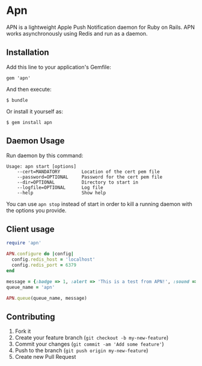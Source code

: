 # Apn

APN is a lightweight Apple Push Notification daemon for Ruby on Rails. APN works asynchronously using Redis and run as a daemon.

## Installation

Add this line to your application's Gemfile:

    gem 'apn'

And then execute:

    $ bundle

Or install it yourself as:

    $ gem install apn

## Daemon Usage

Run daemon by this command:

```
Usage: apn start [options]
    --cert=MANDATORY        Location of the cert pem file
    --password=OPTIONAL     Password for the cert pem file
    --dir=OPTIONAL          Directory to start in
    --logfile=OPTIONAL      Log file
    --help                  Show help
```

You can use ```apn stop``` instead of start in order to kill a running daemon with the options you provide.

## Client usage

```ruby
require 'apn'

APN.configure do |config|
  config.redis_host = 'localhost'
  config.redis_port = 6379
end

message = {:badge => 1, :alert => 'This is a test from APN!', :sound => 'flash.caf', :custom_properties => {:test_id => 1234, :happiness => true}}
queue_name = 'apn'

APN.queue(queue_name, message)
```

## Contributing

1. Fork it
2. Create your feature branch (`git checkout -b my-new-feature`)
3. Commit your changes (`git commit -am 'Add some feature'`)
4. Push to the branch (`git push origin my-new-feature`)
5. Create new Pull Request
